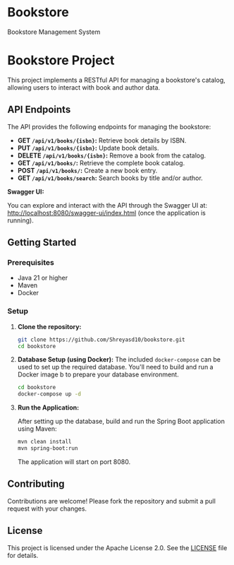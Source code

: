 # Bookstore
Bookstore Management System

# Bookstore Project

This project implements a RESTful API for managing a bookstore's catalog, allowing users to interact with book and author data.

## API Endpoints

The API provides the following endpoints for managing the bookstore:

-   **GET `/api/v1/books/{isbn}`:**  Retrieve book details by ISBN.
-   **PUT `/api/v1/books/{isbn}`:**  Update book details.
-   **DELETE `/api/v1/books/{isbn}`:**  Remove a book from the catalog.
-   **GET `/api/v1/books/`:**  Retrieve the complete book catalog.
-   **POST `/api/v1/books/`:**  Create a new book entry.
-   **GET `/api/v1/books/search`:**  Search books by title and/or author.

**Swagger UI:**

You can explore and interact with the API through the Swagger UI at: [http://localhost:8080/swagger-ui/index.html](http://localhost:8080/swagger-ui/index.html) (once the application is running).

## Getting Started

### Prerequisites

-   Java 21 or higher
-   Maven
-   Docker

### Setup

1. **Clone the repository:**

    ```bash
    git clone https://github.com/Shreyasd10/bookstore.git
    cd bookstore
    ```

2. **Database Setup (using Docker):**
    The included `docker-compose` can be used to set up the required database. You'll need to build and run a Docker image b to prepare your database environment.
   
    ```bash
    cd bookstore
    docker-compose up -d  
    ```


4. **Run the Application:**

    After setting up the database, build and run the Spring Boot application using Maven:

    ```bash
    mvn clean install
    mvn spring-boot:run
    ```

    The application will start on port 8080.

## Contributing

Contributions are welcome! Please fork the repository and submit a pull request with your changes.

## License

This project is licensed under the Apache License 2.0. See the [LICENSE](LICENSE) file for details.

